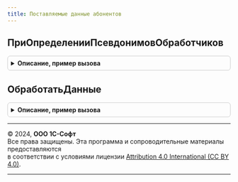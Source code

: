 ```yaml
---
title: Поставляемые данные абонентов
---
```



## ПриОпределенииПсевдонимовОбработчиков
<details style="margin: 1em 0; padding: 0.5em; border: 1px solid #ccc; border-radius: 6px;">

<summary style="font-weight: bold; cursor: pointer;">Описание, пример вызова</summary>

```bsl

// См. ОчередьЗаданийПереопределяемый.ПриОпределенииПсевдонимовОбработчиков.
// @skip-warning ПустойМетод - особенность реализации.
//
Процедура ПриОпределенииПсевдонимовОбработчиков(СоответствиеИменПсевдонимам) Экспорт
```

Пример вызова
```bsl
ПоставляемыеДанныеАбонентов.ПриОпределенииПсевдонимовОбработчиков(СоответствиеИменПсевдонимам) 
```
</details>

## ОбработатьДанные
<details style="margin: 1em 0; padding: 0.5em; border: 1px solid #ccc; border-radius: 6px;">

<summary style="font-weight: bold; cursor: pointer;">Описание, пример вызова</summary>

```bsl

// Выполняет обработку поставляемых данных абонента.
// @skip-warning ПустойМетод - особенность реализации.
//
// Параметры:
//	ИдентификаторФайла - Строка - идентификатор файла для обработки (длина 36).
//
// Пример:
// Пример содержимого файла файла: {"upload": [{"file":"base_data.json","handler":"base_data"}]}, где
//  - upload - секция с описаниями порядка обработки, может содержать несколько элементов.
//  - file - имя файла начальных данных для обработки.
//  - handler - идентификатор обработчика файла начальных данных.
//
Процедура ОбработатьДанные(ИдентификаторФайла) Экспорт
```

Пример вызова
```bsl
ПоставляемыеДанныеАбонентов.ОбработатьДанные(ИдентификаторФайла) 
```
</details>

---

© 2024, **ООО 1С-Софт**  
Все права защищены. Эта программа и сопроводительные материалы предоставляются  
в соответствии с условиями лицензии [Attribution 4.0 International (CC BY 4.0)](https://creativecommons.org/licenses/by/4.0/legalcode).

---
